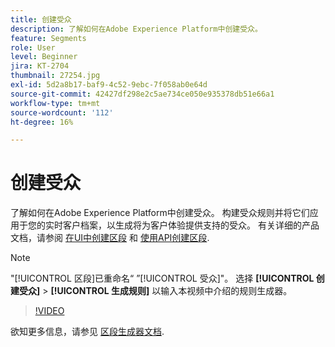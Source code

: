 ```yaml
---
title: 创建受众
description: 了解如何在Adobe Experience Platform中创建受众。
feature: Segments
role: User
level: Beginner
jira: KT-2704
thumbnail: 27254.jpg
exl-id: 5d2a8b17-baf9-4c52-9ebc-7f058ab0e64d
source-git-commit: 42427df298e2c5ae734ce050e935378db51e66a1
workflow-type: tm+mt
source-wordcount: '112'
ht-degree: 16%

---
```


# 创建受众

了解如何在Adobe Experience Platform中创建受众。 构建受众规则并将它们应用于您的实时客户档案，以生成将为客户体验提供支持的受众。 有关详细的产品文档，请参阅 [在UI中创建区段](https://experienceleague.adobe.com/docs/experience-platform/segmentation/ui/overview.html?lang=zh-Hans) 和 [使用API创建区段](https://experienceleague.adobe.com/docs/experience-platform/segmentation/tutorials/create-a-segment.html).

>[!NOTE]
>
> &quot;[!UICONTROL 区段]已重命名“ ”[!UICONTROL 受众]&quot;。 选择 **[!UICONTROL 创建受众]** > **[!UICONTROL 生成规则]** 以输入本视频中介绍的规则生成器。

>[!VIDEO](https://video.tv.adobe.com/v/27254?quality=12&learn=on)

欲知更多信息，请参见 [区段生成器文档](https://experienceleague.adobe.com/docs/experience-platform/segmentation/ui/segment-builder.html).
